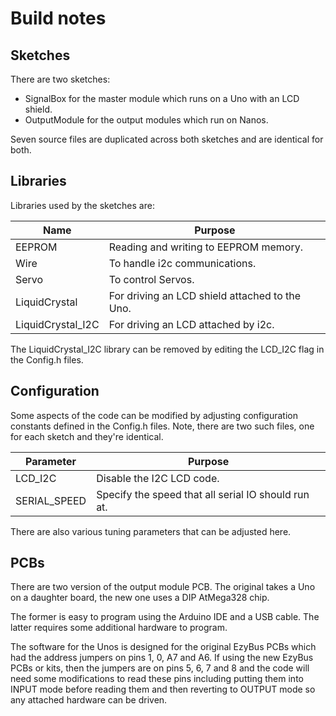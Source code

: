 # Build notes

## Sketches

There are two sketches:
* SignalBox for the master module which runs on a Uno with an LCD shield.
* OutputModule for the output modules which run on Nanos.

Seven source files are duplicated across both sketches and are identical for both.

## Libraries

Libraries used by the sketches are:

Name              | Purpose 
----------------- | -------
EEPROM            | Reading and writing to EEPROM memory.
Wire              | To handle i2c communications. 
Servo             | To control Servos. 
LiquidCrystal     | For driving an LCD shield attached to the Uno.
LiquidCrystal_I2C | For driving an LCD attached by i2c.

The LiquidCrystal_I2C library can be removed by editing the LCD_I2C flag in the Config.h files.

## Configuration

Some aspects of the code can be modified by adjusting configuration constants defined in the Config.h files.
Note, there are two such files, one for each sketch and they're identical.

Parameter    | Purpose
------------ | -------
LCD_I2C      | Disable the I2C LCD code.
SERIAL_SPEED | Specify the speed that all serial IO should run at.

There are also various tuning parameters that can be adjusted here.

## PCBs

There are two version of the output module PCB. The original takes a Uno on a daughter board, the new one uses a DIP AtMega328 chip.

The former is easy to program using the Arduino IDE and a USB cable. The latter requires some additional hardware to program.

The software for the Unos is designed for the original EzyBus PCBs which had the address jumpers on pins 1, 0, A7 and A6.
If using the new EzyBus PCBs or kits, then the jumpers are on pins 5, 6, 7 and 8 and the code will need some modifications to read these pins including putting them into INPUT mode before reading them and then reverting to OUTPUT mode so any attached hardware can be driven.

 
